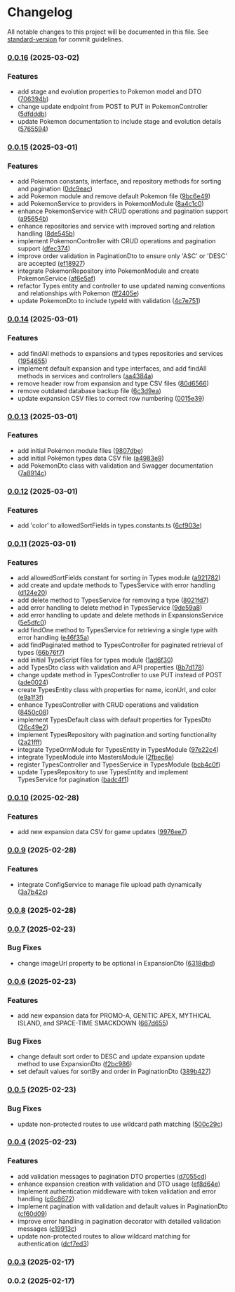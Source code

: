 # Changelog

All notable changes to this project will be documented in this file. See [standard-version](https://github.com/conventional-changelog/standard-version) for commit guidelines.

### [0.0.16](https://github.com/hishamktd/pokemon-api/compare/v0.0.15...v0.0.16) (2025-03-02)


### Features

* add stage and evolution properties to Pokemon model and DTO ([706394b](https://github.com/hishamktd/pokemon-api/commit/706394b1dcc151c6e90928eb7fec58d3713a911a))
* change update endpoint from POST to PUT in PokemonController ([5dfdddb](https://github.com/hishamktd/pokemon-api/commit/5dfdddbf28f247be7211fcf5d36febd1d9065d67))
* update Pokemon documentation to include stage and evolution details ([5765594](https://github.com/hishamktd/pokemon-api/commit/5765594e477d8b7380a659edea9b03589c3497da))

### [0.0.15](https://github.com/hishamktd/pokemon-api/compare/v0.0.14...v0.0.15) (2025-03-01)


### Features

* add Pokemon constants, interface, and repository methods for sorting and pagination ([0dc9eac](https://github.com/hishamktd/pokemon-api/commit/0dc9eac1c18b77c73949a0f06bc2fcb66ecb9c5f))
* add Pokemon module and remove default Pokemon file ([9bc6e49](https://github.com/hishamktd/pokemon-api/commit/9bc6e494a33a76f5e51936298de40bad35428646))
* add PokemonService to providers in PokemonModule ([8a4c1c0](https://github.com/hishamktd/pokemon-api/commit/8a4c1c0d0f326211a2b75a09e11e950d891ffa60))
* enhance PokemonService with CRUD operations and pagination support ([a95654b](https://github.com/hishamktd/pokemon-api/commit/a95654b37b2f044ce552ef3e8768d360a00399ca))
* enhance repositories and service with improved sorting and relation handling ([8de545b](https://github.com/hishamktd/pokemon-api/commit/8de545bb7b7d2122a113245efc4877d999d54a4a))
* implement PokemonController with CRUD operations and pagination support ([dfec374](https://github.com/hishamktd/pokemon-api/commit/dfec374f97cbb15fc6999d09bdb3edc4e77dc5d3))
* improve order validation in PaginationDto to ensure only 'ASC' or 'DESC' are accepted ([ef18927](https://github.com/hishamktd/pokemon-api/commit/ef18927dddba92173e080831565ac4409ab7d562))
* integrate PokemonRepository into PokemonModule and create PokemonService ([af6e5af](https://github.com/hishamktd/pokemon-api/commit/af6e5afd7ece6f12f3a20c0552f4e12cd8a2dbc9))
* refactor Types entity and controller to use updated naming conventions and relationships with Pokemon ([ff2405e](https://github.com/hishamktd/pokemon-api/commit/ff2405eb6e1548766218436d164d6ae260caf3ac))
* update PokemonDto to include typeId with validation ([4c7e751](https://github.com/hishamktd/pokemon-api/commit/4c7e7516115d0bb4108ccb96b81f2501f53aef06))

### [0.0.14](https://github.com/hishamktd/pokemon-api/compare/v0.0.13...v0.0.14) (2025-03-01)


### Features

* add findAll methods to expansions and types repositories and services ([1954655](https://github.com/hishamktd/pokemon-api/commit/195465528a34ce44aaa6fd9ac213be82ae17b168))
* implement default expansion and type interfaces, and add findAll methods in services and controllers ([aa4384a](https://github.com/hishamktd/pokemon-api/commit/aa4384a1a341ec84cc3ca792f229f2e08b67fbf0))
* remove header row from expansion and type CSV files ([80d6566](https://github.com/hishamktd/pokemon-api/commit/80d65663169384f295d28f39431b81be76316ac0))
* remove outdated database backup file ([6c3d9ea](https://github.com/hishamktd/pokemon-api/commit/6c3d9ea5e714fd22103391ab28fa80b6b64739b7))
* update expansion CSV files to correct row numbering ([0015e39](https://github.com/hishamktd/pokemon-api/commit/0015e39b89abdfb8c5a1ba55c4713c801c860e18))

### [0.0.13](https://github.com/hishamktd/pokemon-api/compare/v0.0.12...v0.0.13) (2025-03-01)


### Features

* add initial Pokémon module files ([9807dbe](https://github.com/hishamktd/pokemon-api/commit/9807dbe48eb57fe887ed7fdea54b310647c7bf33))
* add initial Pokémon types data CSV file ([a4983e9](https://github.com/hishamktd/pokemon-api/commit/a4983e9a63503fd3748869d272a7af42e600fecb))
* add PokemonDto class with validation and Swagger documentation ([7a8914c](https://github.com/hishamktd/pokemon-api/commit/7a8914c336adde7dddf08b240d99459e02a610ed))

### [0.0.12](https://github.com/hishamktd/pokemon-api/compare/v0.0.11...v0.0.12) (2025-03-01)


### Features

* add 'color' to allowedSortFields in types.constants.ts ([6cf903e](https://github.com/hishamktd/pokemon-api/commit/6cf903eb597dee774aa1e7beffc55c06236ebf3d))

### [0.0.11](https://github.com/hishamktd/pokemon-api/compare/v0.0.10...v0.0.11) (2025-03-01)


### Features

* add allowedSortFields constant for sorting in Types module ([a921782](https://github.com/hishamktd/pokemon-api/commit/a9217820fa1ebea50f1c4bcab94563c4057157f5))
* add create and update methods to TypesService with error handling ([d124e20](https://github.com/hishamktd/pokemon-api/commit/d124e20e9e3853d5cfb70d91f3fd0b574afe609b))
* add delete method to TypesService for removing a type ([8021fd7](https://github.com/hishamktd/pokemon-api/commit/8021fd787930c4787316424c612da2c32628d27a))
* add error handling to delete method in TypesService ([9de59a8](https://github.com/hishamktd/pokemon-api/commit/9de59a84947e0a1b0b1427590f9a8b7c554d4ba9))
* add error handling to update and delete methods in ExpansionsService ([5e5dfc0](https://github.com/hishamktd/pokemon-api/commit/5e5dfc08c1042ce73a9d32c7bc83f85c81ff3615))
* add findOne method to TypesService for retrieving a single type with error handling ([e46f35a](https://github.com/hishamktd/pokemon-api/commit/e46f35adf901cf92d05f6f4a0dcf710ffc5745c2))
* add findPaginated method to TypesController for paginated retrieval of types ([66b76f7](https://github.com/hishamktd/pokemon-api/commit/66b76f7e4c7cfb6912e62f8291a35efca3f925da))
* add initial TypeScript files for types module ([1ad6f30](https://github.com/hishamktd/pokemon-api/commit/1ad6f3049c079d0e97c64fca014e7122190cb6a0))
* add TypesDto class with validation and API properties ([8b7d178](https://github.com/hishamktd/pokemon-api/commit/8b7d17848e8c756e09e864a1800dca18a6a4cbf9))
* change update method in TypesController to use PUT instead of POST ([ade0024](https://github.com/hishamktd/pokemon-api/commit/ade00247b233288708b757ef64098431c22455e4))
* create TypesEntity class with properties for name, iconUrl, and color ([e9a1f3f](https://github.com/hishamktd/pokemon-api/commit/e9a1f3f53f2bc1ec82890ddf522d68d7fc003d0f))
* enhance TypesController with CRUD operations and validation ([8450c08](https://github.com/hishamktd/pokemon-api/commit/8450c0868fcbbd3b6cf031632db94047dbfd5730))
* implement TypesDefault class with default properties for TypesDto ([26c49e2](https://github.com/hishamktd/pokemon-api/commit/26c49e2937af1f887abedcdee95f2403c0caff71))
* implement TypesRepository with pagination and sorting functionality ([2a21fff](https://github.com/hishamktd/pokemon-api/commit/2a21fff5e6cd41e6289b51664bd1b24e0255ae4a))
* integrate TypeOrmModule for TypesEntity in TypesModule ([97e22c4](https://github.com/hishamktd/pokemon-api/commit/97e22c4c8344ec569740d4b08aea3abf79a99eaa))
* integrate TypesModule into MastersModule ([2fbec6e](https://github.com/hishamktd/pokemon-api/commit/2fbec6ee1b91e295d744075d2240d8e4abbcbde8))
* register TypesController and TypesService in TypesModule ([bcb4c0f](https://github.com/hishamktd/pokemon-api/commit/bcb4c0f25f5a441078cc3198ddf5b94cf272bfb5))
* update TypesRepository to use TypesEntity and implement TypesService for pagination ([badc4f1](https://github.com/hishamktd/pokemon-api/commit/badc4f1d6a1916d6de23c47646ef6af885266e98))

### [0.0.10](https://github.com/hishamktd/pokemon-api/compare/v0.0.9...v0.0.10) (2025-02-28)


### Features

* add new expansion data CSV for game updates ([9976ee7](https://github.com/hishamktd/pokemon-api/commit/9976ee7d7fe345099d8530b172de93c79e28c073))

### [0.0.9](https://github.com/hishamktd/pokemon-api/compare/v0.0.8...v0.0.9) (2025-02-28)


### Features

* integrate ConfigService to manage file upload path dynamically ([3a7b42c](https://github.com/hishamktd/pokemon-api/commit/3a7b42c3b89f0d2758d3710fcdf1d8ff20c66504))

### [0.0.8](https://github.com/hishamktd/pokemon-api/compare/v0.0.7...v0.0.8) (2025-02-28)

### [0.0.7](https://github.com/hishamktd/pokemon-api/compare/v0.0.6...v0.0.7) (2025-02-23)


### Bug Fixes

* change imageUrl property to be optional in ExpansionDto ([6318dbd](https://github.com/hishamktd/pokemon-api/commit/6318dbd58c0970ea96567fb70696ace32d15ca55))

### [0.0.6](https://github.com/hishamktd/pokemon-api/compare/v0.0.5...v0.0.6) (2025-02-23)


### Features

* add new expansion data for PROMO-A, GENITIC APEX, MYTHICAL ISLAND, and SPACE-TIME SMACKDOWN ([667d655](https://github.com/hishamktd/pokemon-api/commit/667d655827bb080f9b0623a0dc75f690e75c17a3))


### Bug Fixes

* change default sort order to DESC and update expansion update method to use ExpansionDto ([f2bc986](https://github.com/hishamktd/pokemon-api/commit/f2bc9869edf14dbe1e6533bb4d4d7a63172ddeff))
* set default values for sortBy and order in PaginationDto ([389b427](https://github.com/hishamktd/pokemon-api/commit/389b427bffa54f9fad3f28726d1f695a26a55c39))

### [0.0.5](https://github.com/hishamktd/pokemon-api/compare/v0.0.4...v0.0.5) (2025-02-23)


### Bug Fixes

* update non-protected routes to use wildcard path matching ([500c29c](https://github.com/hishamktd/pokemon-api/commit/500c29c5ffffafb5d60f1f48f4669f18532adbca))

### [0.0.4](https://github.com/hishamktd/pokemon-api/compare/v0.0.3...v0.0.4) (2025-02-23)


### Features

* add validation messages to pagination DTO properties ([d7055cd](https://github.com/hishamktd/pokemon-api/commit/d7055cd072c00f31d565a920b173bcc4b0ef9f14))
* enhance expansion creation with validation and DTO usage ([ef8d64e](https://github.com/hishamktd/pokemon-api/commit/ef8d64eecf2a6613d6442f7c7b193aecc679c9aa))
* implement authentication middleware with token validation and error handling ([c6c8672](https://github.com/hishamktd/pokemon-api/commit/c6c8672ab05b11d8386625ea5b638d0384a8e94a))
* implement pagination with validation and default values in PaginationDto ([cf60d09](https://github.com/hishamktd/pokemon-api/commit/cf60d095c45be44bea0739a7c2c46366b2b5958c))
* improve error handling in pagination decorator with detailed validation messages ([c19913c](https://github.com/hishamktd/pokemon-api/commit/c19913c42fdbdeb892ec2568a5e0bd52658d305b))
* update non-protected routes to allow wildcard matching for authentication ([dcf7ed3](https://github.com/hishamktd/pokemon-api/commit/dcf7ed347fdbb3495997315318a0d0c3d7cf9bfd))

### [0.0.3](https://github.com/hishamktd/pokemon-api/compare/v0.0.2...v0.0.3) (2025-02-17)

### 0.0.2 (2025-02-17)
